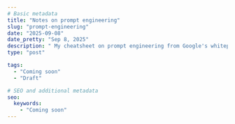```yaml
---
# Basic metadata
title: "Notes on prompt engineering"
slug: "prompt-engineering"
date: "2025-09-08"
date_pretty: "Sep 8, 2025"
description: " My cheatsheet on prompt engineering from Google's whitepaper"
type: "post"

tags:
  - "Coming soon"
  - "Draft"

# SEO and additional metadata
seo:
  keywords:
    - "Coming soon"
---
```


<!-- Optional markdown content can go here. -->
